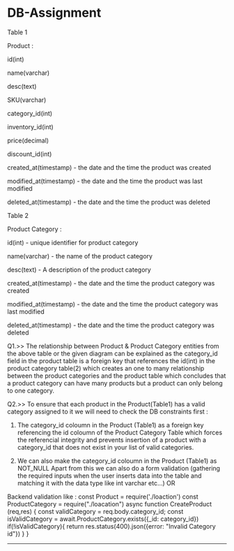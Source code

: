 # DB-Assignment

Table 1 

Product : 

id(int)

name(varchar)

desc(text)

SKU(varchar)

category_id(int)

inventory_id(int)

price(decimal)

discount_id(int)

created_at(timestamp) - the date and the time the product was created 

modified_at(timestamp) - the date and the time the product was last modified 

deleted_at(timestamp) - the date and the time the product was deleted


Table 2 

Product Category : 

id(int) - unique identifier for product category 

name(varchar) - the name of the product category 

desc(text) - A description of the product category 

created_at(timestamp) - the date and the time the product category was created 

modified_at(timestamp) - the date and the time the product category was last modified 

deleted_at(timestamp) - the date and the time the product category was deleted


Q1.>> The relationship between Product & Product Category entities from the above table or the given diagram can be explained as the category_id field in the product table is a foreign key that references the id(int) in the product category table(2) which creates an one to many relationship between 
the product categories and the product table which concludes that a product category can have many products but a product can only belong to one category.

Q2.>> To ensure that each product in the Product(Table1) has a valid category assigned to it we will need to check the DB constraints first :

1. The category_id coloumn in the Product (Table1) as a foreign key referencing the id coloumn of the Product Category Table which forces the referencial integrity and prevents insertion of a product with a category_id that does not exist in your list of valid categories.

2. We can also make the category_id coloumn in the Product (Table1) as NOT_NULL 
Apart from this we can also do a form validation (gathering the required inputs when the user inserts data into the table and matching it with the data type like int varchar etc...) OR

Backend validation like : 
const Product = require('./loaction')
const ProductCategory = require("./loacation")
async function CreateProduct (req,res) {
const validCategory = req.body.category_id;
const isValidCategory = await.ProductCategory.exists({_id: category_id})
if(!isValidCategory){
return res.status(400).json({error: "Invalid Category id"})
}
}


--------------------------------------------------------------------------------------------------------------------------------------------------------------------------------------------------------------------------------------------------------------------------------------------------------------




